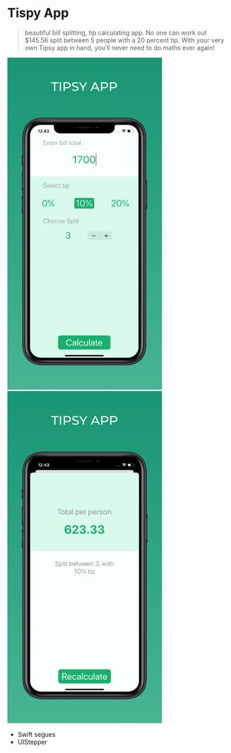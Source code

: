 # Tispy App
> beautiful bill splitting, tip calculating app. No one can work out $145.56 split between 5 people with a 20 percent tip. With your very own Tipsy app in hand, you’ll never need to do maths ever again!

<img src="images/tipsy_1.png" width="350" height="750">
<img src="images/tipsy_2.png" width="350" height="750">

* Swift segues
* UIStepper
